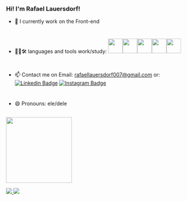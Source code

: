 ### Hi! I'm Rafael Lauersdorf!

- 🔭 I currently work on the Front-end
#
- 👨‍💻🛠 languages and tools work/study:
 <img src="https://cdn.jsdelivr.net/gh/devicons/devicon/icons/html5/html5-original.svg" width="40" height="40"/><img src="https://cdn.jsdelivr.net/gh/devicons/devicon/icons/css3/css3-original.svg" width="40" height="40"/><img src="https://cdn.jsdelivr.net/gh/devicons/devicon/icons/git/git-original.svg" width="40" height="40"/><img src="https://cdn.jsdelivr.net/gh/devicons/devicon/icons/github/github-original.svg" width="40" height="40"/><img src="https://cdn.jsdelivr.net/gh/devicons/devicon/icons/visualstudio/visualstudio-plain.svg" width="40" height="40"/>
          
          
#          
           
          
          

- 📫 Contact me on Email: rafaellauersdorf007@gmail.com
or: [![Linkedin Badge](https://img.shields.io/badge/-Rafael-blue?style=flat&logo=Linkedin&logoColor=white&link=https://www.linkedin.com/in/rafael-lauersdorf-314825205/)](https://www.linkedin.com/in/rafael-lauersdorf-314825205/)
[![Instagram Badge](https://img.shields.io/badge/-@rafael.lauersdorf-purple?style=flat&logo=instagram&logoColor=white&link=https://www.instagram.com/rafael.lauersdorf/)](https://www.instagram.com/rafael.lauersdorf/)

#

- 😄 Pronouns: ele/dele

 ##
  
  
  
<div>
<a href="https://github.com/Rafaellauersdorf">
<img height="180em" src="https://github-readme-stats-git-masterrstaa-rickstaa.vercel.app/api?username=Rafaellauersdorf&show_icons=true&theme=dracula&include_all_commits=true&count_private=true"/>
</div>
  
![](https://komarev.com/ghpvc/?username=Rafaellauersdorf&style=flat-square&label=Views)
![](https://badges.pufler.dev/visits/Rafaellauersdorf/Rafaellauersdorf?color=black&logo=github&style=flat-square)
